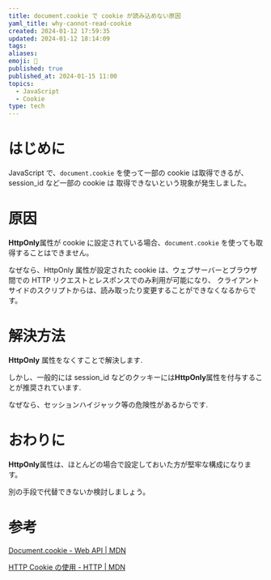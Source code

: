 ```yaml
---
title: document.cookie で cookie が読み込めない原因
yaml_title: why-cannot-read-cookie
created: 2024-01-12 17:59:35
updated: 2024-01-12 18:14:09
tags: 
aliases: 
emoji: 🙌
published: true
published_at: 2024-01-15 11:00
topics:
  - JavaScript
  - Cookie
type: tech
---
```

# はじめに

JavaScript で、`document.cookie` を使って一部の cookie は取得できるが、session_id など一部の cookie は 取得できないという現象が発生しました。

# 原因

**HttpOnly**属性が cookie に設定されている場合、`document.cookie` を使っても取得することはできません。

なぜなら、HttpOnly 属性が設定された cookie は、ウェブサーバーとブラウザ間での HTTP リクエストとレスポンスでのみ利用が可能になり、 クライアントサイドのスクリプトからは、読み取ったり変更することができなくなるからです。

# 解決方法

**HttpOnly** 属性をなくすことで解決します.

しかし、一般的には session_id などのクッキーには**HttpOnly**属性を付与することが推奨されています.

なぜなら、セッションハイジャック等の危険性があるからです.

# おわりに

**HttpOnly**属性は、ほとんどの場合で設定しておいた方が堅牢な構成になります。

別の手段で代替できないか検討しましょう。

# 参考

[Document.cookie - Web API | MDN](https://developer.mozilla.org/ja/docs/Web/API/Document/cookie)

[HTTP Cookie の使用 - HTTP | MDN](https://developer.mozilla.org/ja/docs/Web/HTTP/Cookies)
